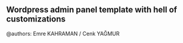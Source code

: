 ## Wordpress admin panel template with hell of customizations ## 

@authors: Emre KAHRAMAN / Cenk YAĞMUR
